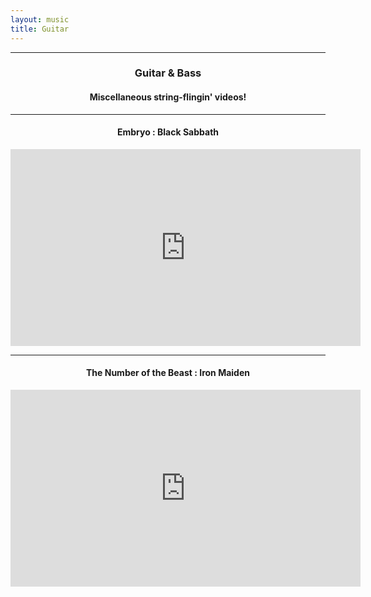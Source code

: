 ```yaml
---
layout: music
title: Guitar
---
```


<hr>
<h3><center>Guitar & Bass</center></h3>
<h4><center>Miscellaneous string-flingin' videos!</center></h4>
<hr>
<h4><center>Embryo : Black Sabbath</center></h4>
<center><iframe width="560" height="315"
src="https://www.youtube.com/embed/NGvmqAYjHMY?rel=0&amp;controls=1&amp;showinfo=0"
modestbranding="1" title="YouTube video player" frameborder="0"
allow="accelerometer; autoplay; clipboard-write; encrypted-media; gyroscope; picture-in-picture"
allowfullscreen></iframe></center>
<hr>
<h4><center>The Number of the Beast : Iron Maiden</center></h4>
<center><iframe width="560" height="315"
src="https://www.youtube.com/embed/0uysu9JqmEI?rel=0&amp;controls=1&amp;showinfo=0&amp;modestbranding=1"
title="YouTube video player" frameborder="0"
allow="accelerometer; autoplay; clipboard-write; encrypted-media; gyroscope; picture-in-picture"
allowfullscreen></iframe></center>